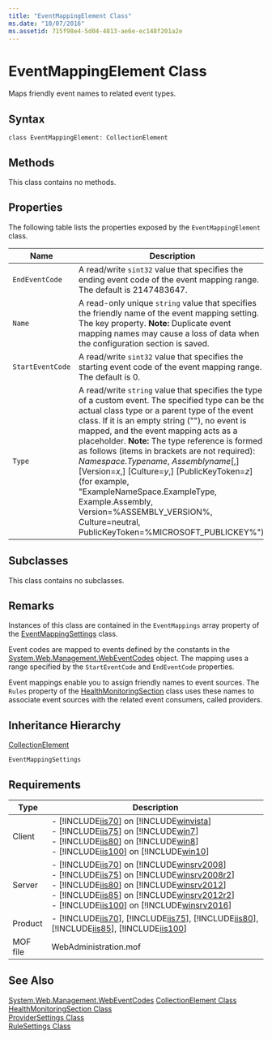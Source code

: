 ```yaml
---
title: "EventMappingElement Class"
ms.date: "10/07/2016"
ms.assetid: 715f98e4-5d04-4813-ae6e-ec148f201a2e
---
```

# EventMappingElement Class
Maps friendly event names to related event types.  
  
## Syntax  
  
```vbs  
class EventMappingElement: CollectionElement  
```  
  
## Methods  
 This class contains no methods.  
  
## Properties  
 The following table lists the properties exposed by the `EventMappingElement` class.  
  
|Name|Description|  
|----------|-----------------|  
|`EndEventCode`|A read/write `sint32` value that specifies the ending event code of the event mapping range. The default is 2147483647.|  
|`Name`|A read-only unique `string` value that specifies the friendly name of the event mapping setting. The key property. **Note:**  Duplicate event mapping names may cause a loss of data when the configuration section is saved.|  
|`StartEventCode`|A read/write `sint32` value that specifies the starting event code of the event mapping range. The default is 0.|  
|`Type`|A read/write `string` value that specifies the type of a custom event. The specified type can be the actual class type or a parent type of the event class. If it is an empty string (""), no event is mapped, and the event mapping acts as a placeholder. **Note:**  The type reference is formed as follows (items in brackets are not required): *Namespace*.*Typename*, *Assemblyname*[,] [Version=*x*,] [Culture=*y*,] [PublicKeyToken=*z*] (for example, "ExampleNameSpace.ExampleType, Example.Assembly, Version=%ASSEMBLY_VERSION%, Culture=neutral, PublicKeyToken=%MICROSOFT_PUBLICKEY%").|  
  
## Subclasses  
 This class contains no subclasses.  
  
## Remarks  
 Instances of this class are contained in the `EventMappings` array property of the [EventMappingSettings](../wmi-provider/eventmappingsettings-class.md) class.  
  
 Event codes are mapped to events defined by the constants in the [System.Web.Management.WebEventCodes](/dotnet/api/system.web.management.webeventcodes) object. The mapping uses a range specified by the `StartEventCode` and `EndEventCode` properties.  
  
 Event mappings enable you to assign friendly names to event sources. The `Rules` property of the [HealthMonitoringSection](../wmi-provider/healthmonitoringsection-class.md) class uses these names to associate event sources with the related event consumers, called providers.  
  
## Inheritance Hierarchy  
 [CollectionElement](../wmi-provider/collectionelement-class.md)  
  
 `EventMappingSettings`  
  
## Requirements  
  
|Type|Description|  
|----------|-----------------|  
|Client|-   [!INCLUDE[iis70](../wmi-provider/includes/iis70-md.md)] on [!INCLUDE[winvista](../wmi-provider/includes/winvista-md.md)]<br />-   [!INCLUDE[iis75](../wmi-provider/includes/iis75-md.md)] on [!INCLUDE[win7](../wmi-provider/includes/win7-md.md)]<br />-   [!INCLUDE[iis80](../wmi-provider/includes/iis80-md.md)] on [!INCLUDE[win8](../wmi-provider/includes/win8-md.md)]<br />-   [!INCLUDE[iis100](../wmi-provider/includes/iis100-md.md)] on [!INCLUDE[win10](../wmi-provider/includes/win10-md.md)]|  
|Server|-   [!INCLUDE[iis70](../wmi-provider/includes/iis70-md.md)] on [!INCLUDE[winsrv2008](../wmi-provider/includes/winsrv2008-md.md)]<br />-   [!INCLUDE[iis75](../wmi-provider/includes/iis75-md.md)] on [!INCLUDE[winsrv2008r2](../wmi-provider/includes/winsrv2008r2-md.md)]<br />-   [!INCLUDE[iis80](../wmi-provider/includes/iis80-md.md)] on [!INCLUDE[winsrv2012](../wmi-provider/includes/winsrv2012-md.md)]<br />-   [!INCLUDE[iis85](../wmi-provider/includes/iis85-md.md)] on [!INCLUDE[winsrv2012r2](../wmi-provider/includes/winsrv2012r2-md.md)]<br />-   [!INCLUDE[iis100](../wmi-provider/includes/iis100-md.md)] on [!INCLUDE[winsrv2016](../wmi-provider/includes/winsrv2016-md.md)]|  
|Product|-   [!INCLUDE[iis70](../wmi-provider/includes/iis70-md.md)], [!INCLUDE[iis75](../wmi-provider/includes/iis75-md.md)], [!INCLUDE[iis80](../wmi-provider/includes/iis80-md.md)], [!INCLUDE[iis85](../wmi-provider/includes/iis85-md.md)], [!INCLUDE[iis100](../wmi-provider/includes/iis100-md.md)]|  
|MOF file|WebAdministration.mof|  
  
## See Also  
 [System.Web.Management.WebEventCodes](/dotnet/api/system.web.management.webeventcodes)
 [CollectionElement Class](../wmi-provider/collectionelement-class.md)   
 [HealthMonitoringSection Class](../wmi-provider/healthmonitoringsection-class.md)   
 [ProviderSettings Class](../wmi-provider/providersettings-class.md)   
 [RuleSettings Class](../wmi-provider/rulesettings-class.md)
